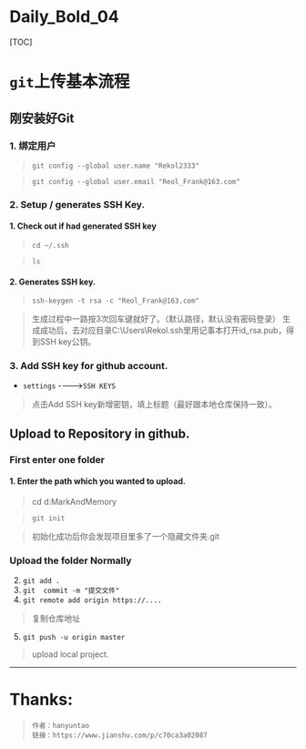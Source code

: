 # Daily_Bold_04

[TOC]



# `git`上传基本流程

## 刚安装好Git

### 1. 绑定用户

> `git config --global user.name "Rekol2333"`

> `git config --global user.email "Reol_Frank@163.com"`



### 2. Setup /  generates SSH Key.

#### 	1. Check out if had generated SSH key

> `cd ~/.ssh`

> `ls`

#### 	2. Generates SSH key.

> `ssh-keygen -t rsa -c "Reol_Frank@163.com"`

> 生成过程中一路按3次回车键就好了。（默认路径，默认没有密码登录） 生成成功后，去对应目录C:\Users\Rekol.ssh里用记事本打开id_rsa.pub，得到SSH key公钥。 

### 3. Add SSH key for github account.

- `settings` ---->`SSH KEYS`

> 点击Add SSH key新增密钥，填上标题（最好跟本地仓库保持一致）。 



## Upload to Repository in github.

### First enter one folder

#### 1. Enter the path which you wanted to upload.

> cd d:MarkAndMemory

>  `git init`

> 初始化成功后你会发现项目里多了一个隐藏文件夹.git 

### Upload the folder Normally

2. `git add .`
3. `git  commit -m "提交文件"`
4. `git remote add origin https://....`

> 复制仓库地址 

5. `git push -u origin master`

> upload local project.

_____



# Thanks: 

> ```
> 作者：hanyuntao
> 链接：https://www.jianshu.com/p/c70ca3a02087
> ```